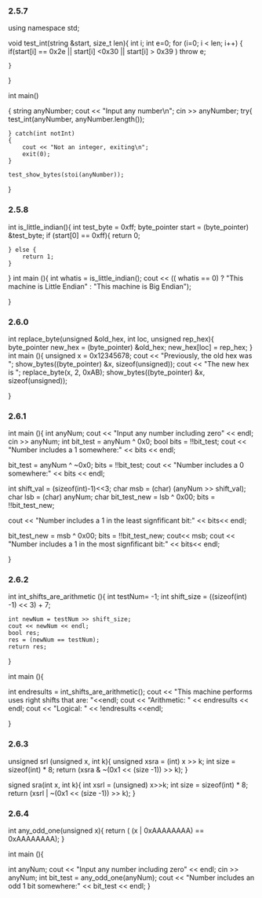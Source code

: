 
### 2.5.7

using namespace std;

void test_int(string &start, size_t len){
    int i;
    int e=0;
    for (i=0; i < len; i++)
    {
    if(start[i] == 0x2e || start[i] <0x30 || start[i] > 0x39 ) throw e;
    
    }
   
   
}


int main()

{
    string anyNumber;
    cout << "Input any number\n";
    cin >> anyNumber;
    try{
        test_int(anyNumber, anyNumber.length());


    } catch(int notInt)
    {
        cout << "Not an integer, exiting\n";
        exit(0);
    }

    test_show_bytes(stoi(anyNumber));
  

}

### 2.5.8
int is_little_indian(){
    int test_byte = 0xff;
    byte_pointer start = (byte_pointer) &test_byte;
    if (start[0] == 0xff){
        return 0;

    } else {
        return 1;
    }

}
int main (){
int whatis = is_little_indian();
cout << (( whatis == 0) ? "This machine is Little Endian" : "This machine is Big Endian");


}

### 2.6.0

int replace_byte(unsigned &old_hex, int loc, unsigned rep_hex){
    byte_pointer new_hex = (byte_pointer) &old_hex;
    new_hex[loc] = rep_hex;
}
int main (){
    unsigned x = 0x12345678;
cout << "Previously, the old hex was "; 
show_bytes((byte_pointer) &x, sizeof(unsigned)); 
cout << "The new hex is "; replace_byte(x, 2, 0xAB);
show_bytes((byte_pointer) &x, sizeof(unsigned)); 

}

### 2.6.1

int main (){
int anyNum;
cout << "Input any number including zero" << endl;
cin >> anyNum;
int bit_test = anyNum ^ 0x0;
bool bits = !!bit_test;
cout << "Number includes a 1 somewhere:" << bits << endl;

bit_test = anyNum ^ ~0x0;
bits = !!bit_test;
cout << "Number includes a 0 somewhere:" <<  bits << endl;

int shift_val = (sizeof(int)-1)<<3;
char msb = (char) (anyNum >> shift_val);
char lsb = (char) anyNum;
char bit_test_new = lsb ^ 0x00;
bits = !!bit_test_new;

cout << "Number includes a 1 in the least signfificant bit:" << bits<< endl;

bit_test_new = msb ^ 0x00;
bits = !!bit_test_new;
cout<< msb;
cout << "Number includes a 1 in the most signfificant bit:" << bits<< endl;

}

### 2.6.2
int int_shifts_are_arithmetic (){
    int testNum= -1;
    int shift_size = ((sizeof(int) -1) << 3) + 7;

    int newNum = testNum >> shift_size;
    cout << newNum << endl;
    bool res;
    res = (newNum == testNum);
    return res;

}


int main (){

int endresults = int_shifts_are_arithmetic();
    cout << "This machine performs uses right shifts that are: "<<endl;
    cout << "Arithmetic: " << endresults << endl;
    cout << "Logical: " << !endresults <<endl;


}

### 2.6.3

unsigned srl (unsigned x, int k){
    unsigned xsra = (int) x >> k;
    int size = sizeof(int) * 8;
    return (xsra & ~(0x1 << (size -1)) >> k);
}

signed sra(int x, int k){
    int xsrl = (unsigned) x>>k;
    int size = sizeof(int) * 8;
    return (xsrl | ~(0x1 << (size -1)) >> k);
}

### 2.6.4

int any_odd_one(unsigned x){
return ( (x | 0xAAAAAAAA) == 0xAAAAAAAA);
}

int main (){

int anyNum;
cout << "Input any number including zero" << endl;
cin >> anyNum;
int bit_test = any_odd_one(anyNum);
cout << "Number includes an odd 1 bit somewhere:" << bit_test << endl;
}
